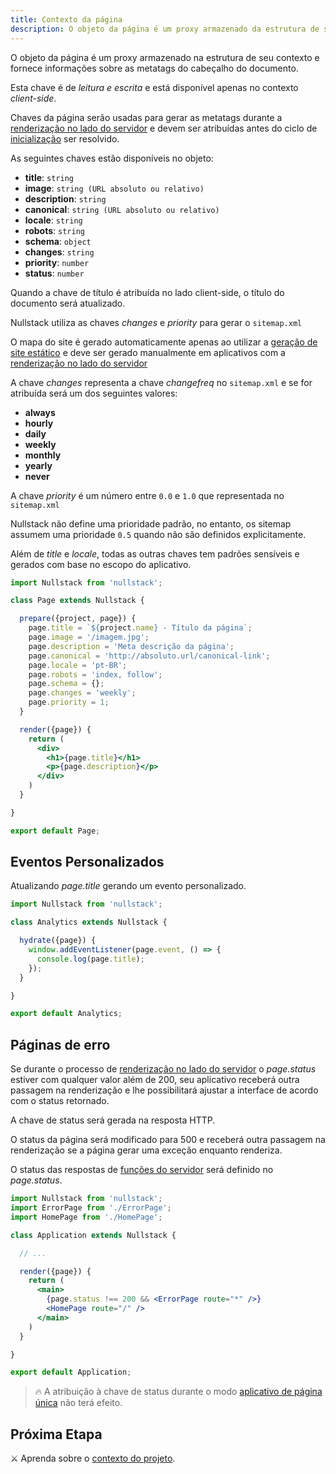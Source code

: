 ```yaml
---
title: Contexto da página
description: O objeto da página é um proxy armazenado da estrutura de seu contexto e fornece informações sobre as metatags do cabeçalho do documento
---
```


O objeto da página é um proxy armazenado na estrutura de seu contexto e fornece informações sobre as metatags do cabeçalho do documento.

Esta chave é de *leitura e escrita* e está disponível apenas no contexto *client-side*.

Chaves da página serão usadas para gerar as metatags durante a [renderização no lado do servidor](/pt-br/renderizando-no-servidor) e devem ser atribuídas antes do ciclo de [inicialização](/pt-br/ciclo-de-vida-full-stack) ser resolvido.

As seguintes chaves estão disponíveis no objeto:

- **title**: `string`
- **image**: `string (URL absoluto ou relativo)`
- **description**: `string`
- **canonical**: `string (URL absoluto ou relativo)`
- **locale**: `string`
- **robots**: `string`
- **schema**: `object`
- **changes**: `string`
- **priority**: `number`
- **status**: `number`

Quando a chave de título é atribuída no lado client-side, o título do documento será atualizado.

Nullstack utiliza as chaves *changes* e *priority* para gerar o `sitemap.xml`

O mapa do site é gerado automaticamente apenas ao utilizar a [geração de site estático](/pt-br/geracao-de-sites-estaticos) e deve ser gerado manualmente em aplicativos com a [renderização no lado do servidor](/pt-br/renderizando-no-servidor)

A chave *changes* representa a chave *changefreq* no `sitemap.xml` e se for atribuída será um dos seguintes valores:

- **always**
- **hourly**
- **daily**
- **weekly**
- **monthly**
- **yearly**
- **never**

A chave *priority* é um número entre `0.0` e `1.0` que representada no `sitemap.xml`

Nullstack não define uma prioridade padrão, no entanto, os sitemap assumem uma prioridade `0.5` quando não são definidos explicitamente.

Além de *title* e *locale*, todas as outras chaves tem padrões sensíveis e gerados com base no escopo do aplicativo.

```jsx
import Nullstack from 'nullstack';

class Page extends Nullstack {

  prepare({project, page}) {
    page.title = `${project.name} - Título da página`;
    page.image = '/imagem.jpg';
    page.description = 'Meta descrição da página';
    page.canonical = 'http://absoluto.url/canonical-link';
    page.locale = 'pt-BR';
    page.robots = 'index, follow';
    page.schema = {};
    page.changes = 'weekly';
    page.priority = 1;
  }

  render({page}) {
    return (
      <div>
        <h1>{page.title}</h1>
        <p>{page.description}</p>
      </div>
    )
  }

}

export default Page;
```

## Eventos Personalizados

Atualizando *page.title* gerando um evento personalizado.

```jsx
import Nullstack from 'nullstack';

class Analytics extends Nullstack {

  hydrate({page}) {
    window.addEventListener(page.event, () => {
      console.log(page.title);
    });
  }

}

export default Analytics;
```

## Páginas de erro

Se durante o processo de [renderização no lado do servidor](/pt-br/renderizando-no-servidor) o *page.status* estiver com qualquer valor além de 200, seu aplicativo receberá outra passagem na renderização e lhe possibilitará ajustar a interface de acordo com o status retornado.

A chave de status será gerada na resposta HTTP.

O status da página será modificado para 500 e receberá outra passagem na renderização se a página gerar uma exceção enquanto renderiza.

O status das respostas de [funções do servidor](/pt-br/funcoes-de-servidor) será definido no *page.status*.

```jsx
import Nullstack from 'nullstack';
import ErrorPage from './ErrorPage';
import HomePage from './HomePage';

class Application extends Nullstack {

  // ...

  render({page}) {
    return (
      <main>
        {page.status !== 200 && <ErrorPage route="*" />}
        <HomePage route="/" />
      </main>
    )
  }

}

export default Application;
```

> 🔥 A atribuição à chave de status durante o modo [aplicativo de página única](/pt-br/ciclo-de-vida-full-stack) não terá efeito.

## Próxima Etapa

⚔ Aprenda sobre o [contexto do projeto](/pt-br/contexto-project).